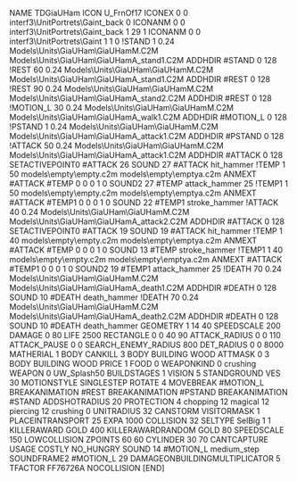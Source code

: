 NAME TDGiaUHam
ICON U_FrnOf17
ICONEX 0 0 interf3\UnitPortrets\Gaint_back 0
ICONANM 0 0 interf3\UnitPortrets\Gaint_back 1 29 1
ICONANM 0 0 interf3\UnitPortrets\Gaint 1 1 0
!STAND          1 0.24  Models\Units\GiaUHam\GiaUHamM.C2M Models\Units\GiaUHam\GiaUHamA_stand1.C2M
ADDHDIR #STAND 0 128
!REST          60 0.24  Models\Units\GiaUHam\GiaUHamM.C2M Models\Units\GiaUHam\GiaUHamA_stand1.C2M
ADDHDIR #REST 0 128
!REST          90 0.24  Models\Units\GiaUHam\GiaUHamM.C2M Models\Units\GiaUHam\GiaUHamA_stand2.C2M
ADDHDIR #REST 0 128
!MOTION_L      30 0.24  Models\Units\GiaUHam\GiaUHamM.C2M Models\Units\GiaUHam\GiaUHamA_walk1.C2M
ADDHDIR #MOTION_L 0 128
!PSTAND        1  0.24  Models\Units\GiaUHam\GiaUHamM.C2M Models\Units\GiaUHam\GiaUHamA_attack1.C2M
ADDHDIR #PSTAND 0 128 
!ATTACK        50 0.24  Models\Units\GiaUHam\GiaUHamM.C2M Models\Units\GiaUHam\GiaUHamA_attack1.C2M
ADDHDIR #ATTACK 0 128
SETACTIVEPOINT0 #ATTACK 26
SOUND 27 #ATTACK hit_hammer
!TEMP  1 50 models\empty\empty.c2m models\empty\emptya.c2m
ANMEXT #ATTACK #TEMP 0 0 0 1 0
SOUND2 27 #TEMP attack_hammer 25
!TEMP1 1 50 models\empty\empty.c2m models\empty\emptya.c2m
ANMEXT #ATTACK #TEMP1 0 0 0 1 0
SOUND 22 #TEMP1 stroke_hammer
!ATTACK        40 0.24  Models\Units\GiaUHam\GiaUHamM.C2M Models\Units\GiaUHam\GiaUHamA_attack2.C2M
ADDHDIR #ATTACK 0 128
SETACTIVEPOINT0 #ATTACK 19
SOUND 19 #ATTACK hit_hammer
!TEMP 1 40 models\empty\empty.c2m models\empty\emptya.c2m
ANMEXT #ATTACK #TEMP 0 0 0 1 0
SOUND 13 #TEMP stroke_hammer
!TEMP1  1 40 models\empty\empty.c2m models\empty\emptya.c2m
ANMEXT #ATTACK #TEMP1 0 0 0 1 0
SOUND2 19 #TEMP1 attack_hammer 25
!DEATH         70 0.24  Models\Units\GiaUHam\GiaUHamM.C2M Models\Units\GiaUHam\GiaUHamA_death1.C2M
ADDHDIR #DEATH 0 128
SOUND 10 #DEATH death_hammer
!DEATH         70 0.24  Models\Units\GiaUHam\GiaUHamM.C2M Models\Units\GiaUHam\GiaUHamA_death2.C2M
ADDHDIR #DEATH 0 128
SOUND 10 #DEATH death_hammer
GEOMETRY 1 14 40
SPEEDSCALE 200
DAMAGE   0 80
LIFE     2500
RECTANGLE 0 0 40 90
ATTACK_RADIUS 0 0 110
ATTACK_PAUSE 0 0
SEARCH_ENEMY_RADIUS 800
DET_RADIUS 0 0 8000
MATHERIAL 1 BODY
CANKILL 3 BODY BUILDING WOOD 
ATTMASK 0 3 BODY BUILDING WOOD
PRICE 1 FOOD 0
WEAPONKIND 0 crushing
WEAPON 0 UW_Splash50
BUILDSTAGES 1
VISION 5
STANDGROUND
VES 30
MOTIONSTYLE SINGLESTEP
ROTATE 4
MOVEBREAK #MOTION_L
BREAKANIMATION #REST
BREAKANIMATION #PSTAND
BREAKANIMATION #STAND
ADDSHOTRADIUS 20
PROTECTION 4 chopping 12 magical 12 piercing 12 crushing 0
UNITRADIUS 32
CANSTORM
VISITORMASK 1
PLACEINTRANSPORT 25
EXPA  1000
COLLISION 32
SELTYPE SelBig 1 1
KILLERAWARD             GOLD 400
KILLERAWARDRANDOM       GOLD 80
SPEEDSCALE 150
LOWCOLLISION
ZPOINTS 60 60
CYLINDER 30 70
CANTCAPTURE
USAGE COSTLY
NO_HUNGRY
SOUND 14 #MOTION_L medium_step
SOUNDFRAME2 #MOTION_L 29
DAMAGEONBUILDINGMULTIPLICATOR 5
TFACTOR FF76726A
NOCOLLISION
[END]
